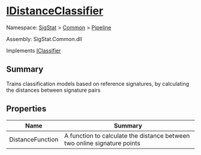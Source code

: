 # [IDistanceClassifier](./IDistanceClassifier.md)

Namespace: [SigStat]() > [Common](./../README.md) > [Pipeline](./README.md)

Assembly: SigStat.Common.dll

Implements [IClassifier](./IClassifier.md)

## Summary
Trains classification models based on reference signatures, by calculating the distances between signature pairs

## Properties

| Name | Summary<div><a href="#"><img width=466></a></div> | 
| --- | --- | 
| DistanceFunction | A function to calculate the distance between two online signature points | 


